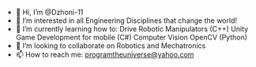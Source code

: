 - 👋 Hi, I’m @Dzhoni-11
- 👀 I’m interested in all Engineering Disciplines that change the world!
- 🌱 I’m currently learning how to:
                             Drive Robotic Manipulators (C++)
                             Unity Game Development for mobile (C#)
                             Computer Vision OpenCV (Python)
- 💞️ I’m looking to collaborate on Robotics and Mechatronics
- 📫 How to reach me: programtheuniverse@yahoo.com

<!---
Dzhoni-11/Dzhoni-11 is a ✨ special ✨ repository because its `README.md` (this file) appears on your GitHub profile.
You can click the Preview link to take a look at your changes.
--->
